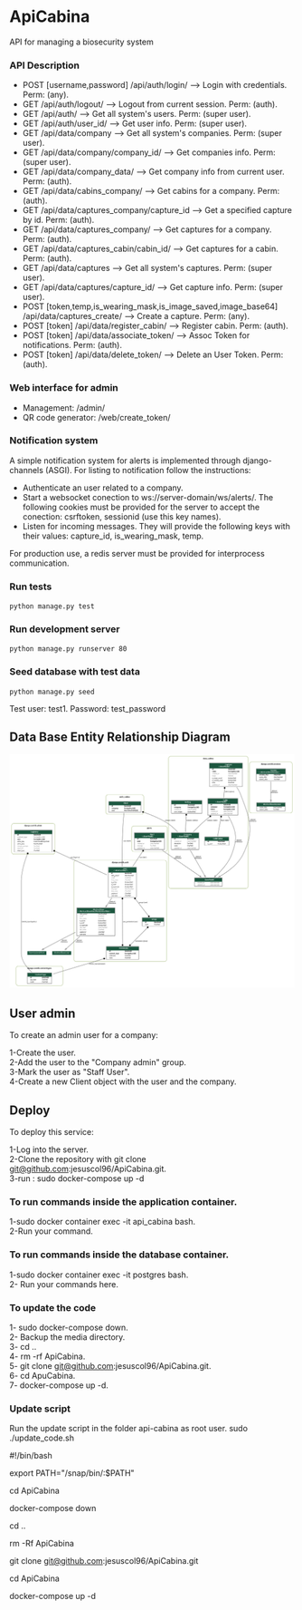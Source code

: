 # ApiCabina
API for managing a biosecurity system

### API Description

- POST [username,password]  /api/auth/login/  --> Login with credentials. Perm: (any).
- GET /api/auth/logout/  --> Logout from current session. Perm: (auth).
- GET /api/auth/ --> Get all system's users. Perm: (super user).
- GET /api/auth/user_id/ --> Get user info. Perm: (super user).
- GET /api/data/company --> Get all system's companies. Perm: (super user).
- GET /api/data/company/company_id/ --> Get companies info. Perm: (super user).
- GET /api/data/company_data/ --> Get company info from current user. Perm: (auth).
- GET /api/data/cabins_company/ --> Get cabins for a company. Perm: (auth).
- GET /api/data/captures_company/capture_id --> Get a specified capture by id. Perm: (auth).
- GET /api/data/captures_company/ --> Get captures for a company. Perm: (auth).
- GET /api/data/captures_cabin/cabin_id/ --> Get captures for a cabin. Perm: (auth).
- GET /api/data/captures --> Get all system's captures. Perm: (super user).
- GET /api/data/captures/capture_id/ --> Get capture info. Perm: (super user).
- POST [token,temp,is_wearing_mask,is_image_saved,image_base64]  /api/data/captures_create/ --> Create a capture. Perm: (any).
- POST [token]  /api/data/register_cabin/ --> Register cabin. Perm: (auth).
- POST [token]  /api/data/associate_token/ --> Assoc Token for notifications. Perm: (auth).
- POST [token]  /api/data/delete_token/ --> Delete an User Token. Perm: (auth).
### Web interface for admin

- Management: /admin/
- QR code generator: /web/create_token/

### Notification system
A simple notification system for alerts is implemented through django-channels (ASGI). For listing to notification follow the instructions:

- Authenticate an user related to a company.
- Start a websocket conection to ws://server-domain/ws/alerts/. The following cookies must be provided for the server to accept the conection: csrftoken, sessionid (use this key names).
- Listen for incoming messages. They will provide the following keys with their values: capture_id, is_wearing_mask, temp.

For production use, a redis server must be provided for interprocess communication.

### Run tests
    python manage.py test

### Run development server
    python manage.py runserver 80

### Seed database with test data
    python manage.py seed
Test user: test1. Password: test_password

## Data Base Entity Relationship Diagram
![ERD](./docs/api_cabina_erd.png)

## User admin
To create an admin user for a company:

1-Create the user.</br>
2-Add the user to the "Company admin" group.</br>
3-Mark the user as "Staff User".</br>
4-Create a new Client object with the user and the company.</br>


## Deploy

To deploy this service:

1-Log into the server.<br>
2-Clone the repository with git clone git@github.com:jesuscol96/ApiCabina.git.<br>
3-run : sudo docker-compose up -d <br>

### To run commands inside the application container.
1-sudo docker container exec -it api_cabina bash.<br>
2-Run your command.<br>

### To run commands inside the database container.
1-sudo docker container exec -it postgres bash.<br>
2- Run your commands here.<br>

### To update the code

1- sudo docker-compose down.<br>
2- Backup the media directory.<br>
3- cd ..<br>
4- rm -rf ApiCabina.<br>
5- git clone git@github.com:jesuscol96/ApiCabina.git.<br>
6- cd ApuCabina.<br>
7- docker-compose up -d.


### Update script
Run the update script in the folder api-cabina as root user.
sudo ./update_code.sh

#!/bin/bash

export PATH="/snap/bin/:$PATH"

cd ApiCabina

docker-compose down

cd ..

rm -Rf ApiCabina

git clone git@github.com:jesuscol96/ApiCabina.git

cd  ApiCabina

docker-compose up -d
